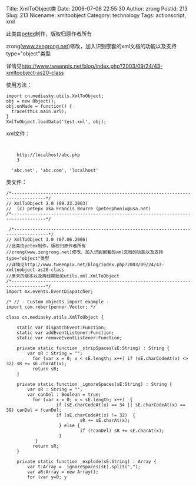 Title: XmlToObject类
Date: 2006-07-06 22:55:30
Author: zrong
Postid: 213
Slug: 213
Nicename: xmltoobject
Category: technology
Tags: actionscript, xml

此类由[petex](http://www.tweenpix.net/blog/)制作，版权归原作者所有  

zrong(www.zengrong.net)修改，加入识别嵌套的xml文档的功能以及支持type="object"类型  

详情见<http://www.tweenpix.net/blog/index.php?2003/09/24/43-xmltoobject-as20-class>

使用方法：

``` {lang="ActionScript"}
import cn.mediasky.utils.XmlToObject;
obj = new Object();
obj.onMade = function() {
  trace(this.main.url);
}
XmlToObject.loadData('test.xml', obj);
```

xml文件：

``` {lang="xml"}

  
    http://localhost/abc.php 
    3 
  
  'abc.net', 'abc.com', 'localhost' 
```

类文件：<!--more-->

``` {lang="ActionScript"}
/*-----------------------------------------------------------------------------------*/
// XmlToObject 2.0 (09.23.2003)
//  (c) petepx aka Francis Bourre (peterphonix@usa.net)
/*-----------------------------------------------------------------------------------*/
 
 /*-----------------------------------------------------------------------------------*/
// XmlToObject 3.0 (07.06.2006)
//此类由petex制作，版权归原作者所有
//zrong(www.zengrong.net)修改，加入识别嵌套的xml文档的功能以及支持type="object"类型
//详情见http://www.tweenpix.net/blog/index.php?2003/09/24/43-xmltoobject-as20-class
//原来的版本以及离线帮助见utils.xml.XmlToObject
/*-----------------------------------------------------------------------------------*/
import mx.events.EventDispatcher;
 
/* // - Custom objects import example -
import com.robertpenner.Vector; */
 
class cn.mediasky.utils.XmlToObject {
    
    static var dispatchEvent:Function;
    static var addEventListener:Function;
    static var removeEventListener:Function;
    
    private static function _stripSpaces(sE:String) : String {
        var sR : String = "";
          for (var x = 0; x < sE.length; x++) if (sE.charCodeAt(x) <> 32) sR += sE.charAt(x);
          return sR;
    }
    
    private static function _ignoreSpaces(sE:String) : String {
        var sR : String = "";
        var canDel : Boolean = true;
          for (var x = 0; x < sE.length; x++)  {
                   if (sE.charCodeAt(x) == 34 || sE.charCodeAt(x) == 39) canDel = !canDel;
                   if (sE.charCodeAt(x) != 32)  {
                            sR += sE.charAt(x);
                    } else {
                            if (!canDel) sR += sE.charAt(x);
                    }
           }
          return sR;
    }
    
    private static function _explode(sE:String) : Array {
        var t:Array = _ignoreSpaces(sE).split(",");
        var aR:Array = new Array();
        for (var y=0; y
```

